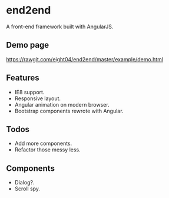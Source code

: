 end2end
=======
A front-end framework built with AngularJS.

Demo page
---------
<https://rawgit.com/eight04/end2end/master/example/demo.html>

Features
--------
* IE8 support.
* Responsive layout.
* Angular animation on modern browser.
* Bootstrap components rewrote with Angular.

Todos
-----
* Add more components.
* Refactor those messy less.

Components
----------
* Dialog?.
* Scroll spy.


